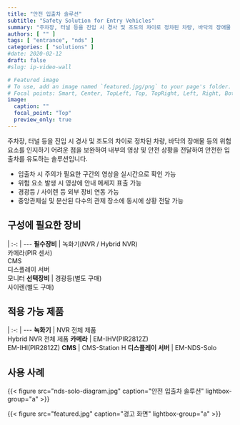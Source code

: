 ```yaml
---
title: "안전 입출차 솔루션"
subtitle: "Safety Solution for Entry Vehicles"
summary: "주차장, 터널 등을 진입 시 경사 및 조도의 차이로 정차된 차량, 바닥의 장애물 등의 위험요소를 인지하기 어려운 점을 보완하여 내부의 영상 및 안전 상황을 전달하여 안전한 입출차를 유도하는 솔루션입니다."
authors: [ "" ]
tags: [ "entrance", "nds" ]
categories: [ "solutions" ]
#date: 2020-02-12
draft: false
#slug: ip-video-wall

# Featured image
# To use, add an image named `featured.jpg/png` to your page's folder.
# Focal points: Smart, Center, TopLeft, Top, TopRight, Left, Right, BottomLeft, Bottom, BottomRight.
image:
  caption: ""
  focal_point: "Top"
  preview_only: true
---
```


주차장, 터널 등을 진입 시 경사 및 조도의 차이로 정차된 차량, 바닥의 장애물 등의 위험요소를 인지하기 어려운 점을 보완하여 내부의 영상 및 안전 상황을 전달하여 안전한 입출차를 유도하는 솔루션입니다.

- 입출차 시 주의가 필요한 구간의 영상을 실시간으로 확인 가능
- 위험 요소 발생 시 영상에 안내 메세지 표출 가능
- 경광등 / 사이렌 등 외부 장비 연동 가능
- 중앙관제실 및 분산된 다수의 관제 장소에 동시에 상황 전달 가능

<div class="container">
<div class="row">
<div class="col-12 col-sm-6 pl-0">

## 구성에 필요한 장비

|
:-: | ---
**필수장비** | 녹화기(NVR / Hybrid NVR)<br>카메라(PIR 센서)<br>CMS<br>디스플레이 서버<br>모니터
**선택장비** | 경광등(별도 구매)<br>사이렌(별도 구매)

</div>
<div class="col-12 col-sm-6 pl-0">

## 적용 가능 제품

|
:-: | ---
**녹화기** | NVR 전체 제품<br>Hybrid NVR 전체 제품
**카메라** | EM-IHV(PIR2812Z)<br>EM-IHI(PIR2812Z)
**CMS** | CMS-Station H
**디스플레이 서버** | EM-NDS-Solo

</div>
</div>
</div>

## 사용 사례

{{< figure src="nds-solo-diagram.jpg" caption="안전 입출차 솔루션" lightbox-group="a" >}}

{{< figure src="featured.jpg" caption="경고 화면" lightbox-group="a" >}}

